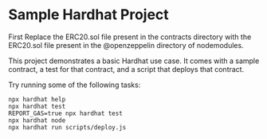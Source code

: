# Sample Hardhat Project

First Replace the ERC20.sol file present in the contracts directory with the ERC20.sol file present in the @openzeppelin directory of nodemodules.  

This project demonstrates a basic Hardhat use case. It comes with a sample contract, a test for that contract, and a script that deploys that contract.

Try running some of the following tasks:

```shell
npx hardhat help
npx hardhat test
REPORT_GAS=true npx hardhat test
npx hardhat node
npx hardhat run scripts/deploy.js
```
